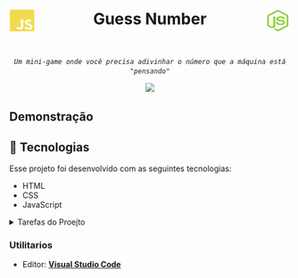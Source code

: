 
<h1 align="center"><img align="left" height="40" width="45" src="https://github.com/devicons/devicon/blob/master/icons/javascript/javascript-plain.svg">
Guess Number<img align="right" height="40" width="45" src="https://github.com/devicons/devicon/blob/master/icons/nodejs/nodejs-original.svg"></h1>
<br>
 <div align="center">

   <cite align="center"><i>`Um mini-game onde você precisa adivinhar o número que a máquina está "pensando"`</i></cite>

</div>


<p align="center">
<img src="http://img.shields.io/static/v1?label=STATUS&message=CONCLUIDO&color=blue&style=for-the-badge"/>
</p>

## Demonstração





## 🚀 Tecnologias

Esse projeto foi desenvolvido com as seguintes tecnologias:

- HTML
- CSS
- JavaScript



<details>
  <summary>Tarefas do Proejto</summary>
  
 <br>
  
- Adicionar link das tencologias
- adicionar nome do curso
- Arrumar estrutura de pastas

</details>

### Utilitarios

-  Editor: **[Visual Studio Code](https://code.visualstudio.com/)**
